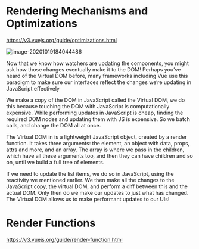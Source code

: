 # Rendering Mechanisms and Optimizations

https://v3.vuejs.org/guide/optimizations.html

![image-20201019184044486](C:\Users\ASUS\AppData\Roaming\Typora\typora-user-images\image-20201019184044486.png)

Now that we know how watchers are updating the components, you might ask how those changes eventually make it to the DOM! Perhaps you’ve heard of the Virtual DOM before, many frameworks including Vue use this paradigm to make sure our interfaces reflect the changes we’re updating in JavaScript effectively

We make a copy of the DOM in JavaScript called the Virtual DOM, we do this because touching the DOM with JavaScript is computationally expensive. While performing updates in JavaScript is cheap, finding the required DOM nodes and updating them with JS is expensive. So we batch calls, and change the DOM all at once.

The Virtual DOM in is a lightweight JavaScript object, created by a render function. It takes three arguments: the element, an object with data, props, attrs and more, and an array. The array is where we pass in the children, which have all these arguments too, and then they can have children and so on, until we build a full tree of elements.

If we need to update the list items, we do so in JavaScript, using the reactivity we mentioned earlier. We then make all the changes to the JavaScript copy, the virtual DOM, and perform a diff between this and the actual DOM. Only then do we make our updates to just what has changed. The Virtual DOM allows us to make performant updates to our UIs!

# Render Functions

https://v3.vuejs.org/guide/render-function.html